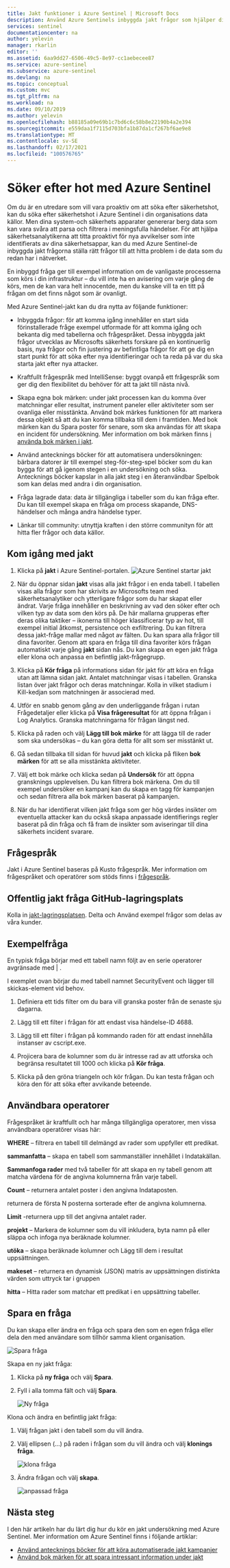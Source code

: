 ```yaml
---
title: Jakt funktioner i Azure Sentinel | Microsoft Docs
description: Använd Azure Sentinels inbyggda jakt frågor som hjälper dig att ställa rätt frågor för att hitta problem i dina data.
services: sentinel
documentationcenter: na
author: yelevin
manager: rkarlin
editor: ''
ms.assetid: 6aa9dd27-6506-49c5-8e97-cc1aebecee87
ms.service: azure-sentinel
ms.subservice: azure-sentinel
ms.devlang: na
ms.topic: conceptual
ms.custom: mvc
ms.tgt_pltfrm: na
ms.workload: na
ms.date: 09/10/2019
ms.author: yelevin
ms.openlocfilehash: b88185a09e69b1c7bd6c6c58b8e22190b4a2e394
ms.sourcegitcommit: e559daa1f7115d703bfa1b87da1cf267bf6ae9e8
ms.translationtype: MT
ms.contentlocale: sv-SE
ms.lasthandoff: 02/17/2021
ms.locfileid: "100576765"
---
```

# <a name="hunt-for-threats-with-azure-sentinel"></a>Söker efter hot med Azure Sentinel

Om du är en utredare som vill vara proaktiv om att söka efter säkerhetshot, kan du söka efter säkerhetshot i Azure Sentinel i din organisations data källor. Men dina system-och säkerhets apparater genererar berg data som kan vara svåra att parsa och filtrera i meningsfulla händelser. För att hjälpa säkerhetsanalytikerna att titta proaktivt för nya avvikelser som inte identifierats av dina säkerhetsappar, kan du med Azure Sentinel-de inbyggda jakt frågorna ställa rätt frågor till att hitta problem i de data som du redan har i nätverket. 

En inbyggd fråga ger till exempel information om de vanligaste processerna som körs i din infrastruktur – du vill inte ha en avisering om varje gång de körs, men de kan vara helt innocentde, men du kanske vill ta en titt på frågan om det finns något som är ovanligt. 



Med Azure Sentinel-jakt kan du dra nytta av följande funktioner:

- Inbyggda frågor: för att komma igång innehåller en start sida förinstallerade fråge exempel utformade för att komma igång och bekanta dig med tabellerna och frågespråket. Dessa inbyggda jakt frågor utvecklas av Microsofts säkerhets forskare på en kontinuerlig basis, nya frågor och fin justering av befintliga frågor för att ge dig en start punkt för att söka efter nya identifieringar och ta reda på var du ska starta jakt efter nya attacker. 

- Kraftfullt frågespråk med IntelliSense: byggt ovanpå ett frågespråk som ger dig den flexibilitet du behöver för att ta jakt till nästa nivå.

- Skapa egna bok märken: under jakt processen kan du komma över matchningar eller resultat, instrument paneler eller aktiviteter som ser ovanliga eller misstänkta. Använd bok märkes funktionen för att markera dessa objekt så att du kan komma tillbaka till dem i framtiden. Med bok märken kan du Spara poster för senare, som ska användas för att skapa en incident för undersökning. Mer information om bok märken finns [i använda bok märken i jakt](hunting.md).
- Använd antecknings böcker för att automatisera undersökningen: bärbara datorer är till exempel steg-för-steg-spel böcker som du kan bygga för att gå igenom stegen i en undersökning och söka.  Antecknings böcker kapslar in alla jakt steg i en återanvändbar Spelbok som kan delas med andra i din organisation. 
- Fråga lagrade data: data är tillgängliga i tabeller som du kan fråga efter. Du kan till exempel skapa en fråga om process skapande, DNS-händelser och många andra händelse typer.

- Länkar till community: utnyttja kraften i den större communityn för att hitta fler frågor och data källor.
 
## <a name="get-started-hunting"></a>Kom igång med jakt

1. Klicka på **jakt** i Azure Sentinel-portalen.
  ![Azure Sentinel startar jakt](media/tutorial-hunting/hunting-start.png)

2. När du öppnar sidan **jakt** visas alla jakt frågor i en enda tabell. I tabellen visas alla frågor som har skrivits av Microsofts team med säkerhetsanalytiker och ytterligare frågor som du har skapat eller ändrat. Varje fråga innehåller en beskrivning av vad den söker efter och vilken typ av data som den körs på. De här mallarna grupperas efter deras olika taktiker – ikonerna till höger klassificerar typ av hot, till exempel initial åtkomst, persistence och exfiltrering. Du kan filtrera dessa jakt-fråge mallar med något av fälten. Du kan spara alla frågor till dina favoriter. Genom att spara en fråga till dina favoriter körs frågan automatiskt varje gång **jakt** sidan nås. Du kan skapa en egen jakt fråga eller klona och anpassa en befintlig jakt-frågegrupp. 
 
2. Klicka på **Kör fråga** på informations sidan för jakt för att köra en fråga utan att lämna sidan jakt.  Antalet matchningar visas i tabellen. Granska listan över jakt frågor och deras matchningar. Kolla in vilket stadium i Kill-kedjan som matchningen är associerad med.

3. Utför en snabb genom gång av den underliggande frågan i rutan Frågedetaljer eller klicka på **Visa frågeresultat** för att öppna frågan i Log Analytics. Granska matchningarna för frågan längst ned.

4.    Klicka på raden och välj **Lägg till bok märke** för att lägga till de rader som ska undersökas – du kan göra detta för allt som ser misstänkt ut. 

5. Gå sedan tillbaka till sidan för huvud **jakt** och klicka på fliken **bok märken** för att se alla misstänkta aktiviteter. 

6. Välj ett bok märke och klicka sedan på **Undersök** för att öppna gransknings upplevelsen. Du kan filtrera bok märkena. Om du till exempel undersöker en kampanj kan du skapa en tagg för kampanjen och sedan filtrera alla bok märken baserat på kampanjen.

1. När du har identifierat vilken jakt fråga som ger hög värdes insikter om eventuella attacker kan du också skapa anpassade identifierings regler baserat på din fråga och få fram de insikter som aviseringar till dina säkerhets incident svarare.

 

## <a name="query-language"></a>Frågespråk 

Jakt i Azure Sentinel baseras på Kusto frågespråk. Mer information om frågespråket och operatörer som stöds finns i [frågespråk](../azure-monitor/logs/get-started-queries.md).

## <a name="public-hunting-query-github-repository"></a>Offentlig jakt fråga GitHub-lagringsplats

Kolla in [jakt-lagringsplatsen](https://github.com/Azure/Orion). Delta och Använd exempel frågor som delas av våra kunder.

 

## <a name="sample-query"></a>Exempelfråga

En typisk fråga börjar med ett tabell namn följt av en serie operatorer avgränsade med \| .

I exemplet ovan börjar du med tabell namnet SecurityEvent och lägger till skickas-element vid behov.

1. Definiera ett tids filter om du bara vill granska poster från de senaste sju dagarna.

2. Lägg till ett filter i frågan för att endast visa händelse-ID 4688.

3. Lägg till ett filter i frågan på kommando raden för att endast innehålla instanser av cscript.exe.

4. Projicera bara de kolumner som du är intresse rad av att utforska och begränsa resultatet till 1000 och klicka på **Kör fråga**.
5. Klicka på den gröna triangeln och kör frågan. Du kan testa frågan och köra den för att söka efter avvikande beteende.

## <a name="useful-operators"></a>Användbara operatorer

Frågespråket är kraftfullt och har många tillgängliga operatorer, men vissa användbara operatörer visas här:

**WHERE** – filtrera en tabell till delmängd av rader som uppfyller ett predikat.

**sammanfatta** – skapa en tabell som sammanställer innehållet i Indatakällan.

**Sammanfoga rader** med två tabeller för att skapa en ny tabell genom att matcha värdena för de angivna kolumnerna från varje tabell.

**Count** – returnera antalet poster i den angivna Indataposten.

 returnera de första N posterna sorterade efter de angivna kolumnerna.

**Limit** -returnera upp till det angivna antalet rader.

**projekt** – Markera de kolumner som du vill inkludera, byta namn på eller släppa och infoga nya beräknade kolumner.

**utöka** – skapa beräknade kolumner och Lägg till dem i resultat uppsättningen.

**makeset** – returnera en dynamisk (JSON) matris av uppsättningen distinkta värden som uttryck tar i gruppen

**hitta** – Hitta rader som matchar ett predikat i en uppsättning tabeller.

## <a name="save-a-query"></a>Spara en fråga

Du kan skapa eller ändra en fråga och spara den som en egen fråga eller dela den med användare som tillhör samma klient organisation.

   ![Spara fråga](./media/tutorial-hunting/save-query.png)

Skapa en ny jakt fråga:

1. Klicka på **ny fråga** och välj **Spara**.
2. Fyll i alla tomma fält och välj **Spara**.

   ![Ny fråga](./media/tutorial-hunting/new-query.png)

Klona och ändra en befintlig jakt fråga:

1. Välj frågan jakt i den tabell som du vill ändra.
2. Välj ellipsen (...) på raden i frågan som du vill ändra och välj **klonings fråga**.

   ![klona fråga](./media/tutorial-hunting/clone-query.png)
 

3. Ändra frågan och välj **skapa**.

   ![anpassad fråga](./media/tutorial-hunting/custom-query.png)

## <a name="next-steps"></a>Nästa steg
I den här artikeln har du lärt dig hur du kör en jakt undersökning med Azure Sentinel. Mer information om Azure Sentinel finns i följande artiklar:


- [Använd antecknings böcker för att köra automatiserade jakt kampanjer](notebooks.md)
- [Använd bok märken för att spara intressant information under jakt](bookmarks.md)